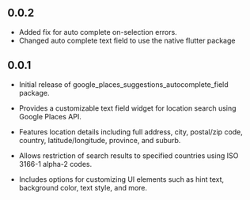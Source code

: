 
## 0.0.2

- Added fix for auto complete on-selection errors.
- Changed auto complete text field to use the native flutter package

## 0.0.1

* Initial release of google_places_suggestions_autocomplete_field package. 
* Provides a customizable text field widget for location search using Google Places API.
  
* Features location details including full address, city, postal/zip code, country, latitude/longitude, province, and suburb.
  
* Allows restriction of search results to specified countries using ISO 3166-1 alpha-2 codes.
  
* Includes options for customizing UI elements such as hint text, background color, text style, and more.
